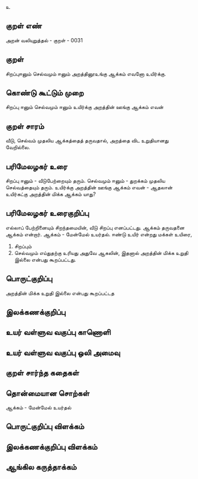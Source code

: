உ

## குறள் எண் 

அறன் வலியுறுத்தல் - குறள் -  0031 

## குறள் 

சிறப்புஈனும் செல்வமும் ஈனும் அறத்தினூஉங்கு 
ஆக்கம் எவனோ உயிர்க்கு.

## கொண்டு கூட்டும் முறை

சிறப்பு ஈனும் 
செல்வமும் ஈனும் 
உயிர்க்கு அறத்தின் ஊங்கு ஆக்கம் எவன் 

## குறள் சாரம் 

வீடு, செல்வம் முதலிய ஆக்கத்தைத் தருவதால், அறத்தை விட உறுதியானது வேறில்லை.

## பரிமேலழகர் உரை

சிறப்பு ஈனும் - வீடுபேற்றையும் தரும்.
செல்வமும் ஈனும் - துறக்கம் முதலிய செல்வத்தையும் தரும்.
உயிர்க்கு அறத்தின் ஊங்கு ஆக்கம் எவன் - ஆதலான் உயிர்கட்கு
அறத்தின் மிக்க ஆக்கம் யாது?


## பரிமேலழகர் உரைகுறிப்பு   

எல்லாப் பேற்றினையும் சிறந்தமையின்,
வீடு சிறப்பு எனப்பட்டது.
ஆக்கம் தருவதனை ஆக்கம் என்றார்.
ஆக்கம் - மேன்மேல் உயர்தல்.
ஈண்டு 
உயிர் என்றது மக்கள் உயிரை,
1. சிறப்பும்
2. செல்வமும்
எய்துதற்கு உரியது அதுவே ஆகலின்,
இதனால் அறத்தின் மிக்க உறுதி இல்லை என்பது கூறப்பட்டது.

## பொருட்குறிப்பு 

அறத்தின் மிக்க உறுதி இல்லை என்பது கூறப்பட்டத

## இலக்கணக்குறிப்பு  


## உயர் வள்ளுவ வகுப்பு காணொளி


## உயர் வள்ளுவ வகுப்பு ஒலி அமைவு 

 
## குறள் சார்ந்த கதைகள் 


## தொன்மையான சொற்கள்

ஆக்கம் - மேன்மேல் உயர்தல்

## பொருட்குறிப்பு விளக்கம்


## இலக்கணக்குறிப்பு விளக்கம்


## ஆங்கில கருத்தாக்கம் 


